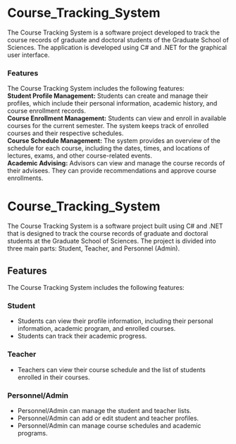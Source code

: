 # Course_Tracking_System
The Course Tracking System is a software project developed to track the course records of graduate and doctoral students of the Graduate School of Sciences. The application is developed using C# and .NET for the graphical user interface. </br>

<h3>Features</h3>
The Course Tracking System includes the following features:</br>
<b>Student Profile Management:</b> Students can create and manage their profiles, which include their personal information, academic history, and course enrollment records.</br>
<b>Course Enrollment Management:</b>  Students can view and enroll in available courses for the current semester. The system keeps track of enrolled courses and their respective schedules.</br>
<b>Course Schedule Management:</b>  The system provides an overview of the schedule for each course, including the dates, times, and locations of lectures, exams, and other course-related events.</br>
<b>Academic Advising:</b>  Advisors can view and manage the course records of their advisees. They can provide recommendations and approve course enrollments.</br>


# Course_Tracking_System
The Course Tracking System is a software project built using C# and .NET that is designed to track the course records of graduate and doctoral students at the Graduate School of Sciences. The project is divided into three main parts: Student, Teacher, and Personnel (Admin).

<h2>Features</h2>
The Course Tracking System includes the following features:

<h3>Student</h3>

+ Students can view their profile information, including their personal information, academic program, and enrolled courses.
+ Students can track their academic progress.

<h3>Teacher</h3>

+ Teachers can view their course schedule and the list of students enrolled in their courses.

<h3>Personnel/Admin</h3>

+ Personnel/Admin can manage the student and teacher lists.
+ Personnel/Admin can add or edit student and teacher profiles.
+ Personnel/Admin can manage course schedules and academic programs.

